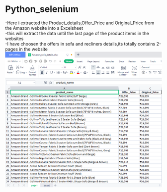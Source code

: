 # Python_selenium  
-Here i extracted the Product_details,Offer_Price and Original_Price from the Amazon website into a Excelsheet     
-this will extract the data until the last page of the product items in the websites  
-I have choosen the offers in sofa and recliners details,its totally contains 2-pages in the website 
![Amazon_product_details_excelsheet](Amazon_Task/amazon_prod_details_excelsheet.png)
